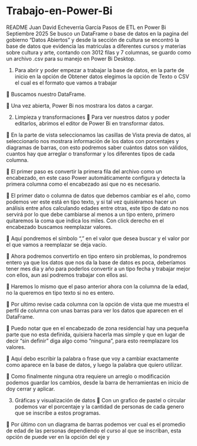 # Trabajo-en-Power-Bi
README
Juan David Echeverria García
Pasos de ETL en Power Bi
Septiembre 2025
Se busco un DataFrame o base de datos en la pagina del gobierno “Datos Abiertos” y desde la sección de cultura se encontró la base de datos que evidencia las matriculas a diferentes cursos y materias sobre cultura y arte, contando con 3012 filas y 7 columnas, se guardo como un archivo .csv para su manejo en Power Bi Desktop.

1.	Para abrir y poder empezar a trabajar la base de datos, en la parte de inicio en la opción de Obtener datos elegimos la opción de Texto o CSV el cual es el formato que vamos a trabajar
 
	Buscamos nuestro DataFrame.
 
	Una vez abierta, Power Bi nos mostrara los datos a cargar.
 

2.	Limpieza y transformaciones
	Para ver nuestros datos y poder editarlos, abrimos el editor de Power Bi en transformar datos.
 
	En la parte de vista seleccionamos las casillas de Vista previa de datos, al seleccionarlo nos mostrara información de los datos con porcentajes y diagramas de barras, con esto podremos saber cuántos datos son válidos, cuantos hay que arreglar o transformar y los diferentes tipos de cada columna.
 
	El primer paso es convertir la primera fila del archivo como un encabezado, en este caso Power automáticamente configura y detecta la primera columna como el encabezado asi que no es necesario.
 
	El primer dato o columna de datos que debemos cambiar es el año, como podemos ver este está en tipo texto, y si tal vez quisiéramos hacer un análisis entre años calculando edades entre otras, este tipo de dato no nos servirá por lo que debe cambiarse al menos a un tipo entero, primero quitaremos la coma que indica los miles. Con click derecho en el encabezado buscamos reemplazar valores.
 
	Aquí pondremos el símbolo “,” en el valor que desea buscar y el valor por el que vamos a reemplazar se deja vacío.
 
	Ahora podremos convertirlo en tipo entero sin problemas, lo pondremos entero ya que los datos que nos da la base de datos es poca, deberíamos tener mes dia y año para poderlos convertir a un tipo fecha y trabajar mejor con ellos, aun asi podremos trabajar con ellos asi.
 
	Haremos lo mismo que el paso anterior ahora con la columna de la edad, no la queremos en tipo texto si no es entero.
 
	Por ultimo revise cada columna con la opción de vista que me muestra el perfil de columna con unas barras para ver los datos que aparecen en el DataFrame.
 
	Puedo notar que en el encabezado de zona residencial hay una pequeña parte que no esta definida, quisiera hacerla mas simple y que en lugar de decir “sin definir” diga algo como “ninguna”, para esto reemplazare los valores.
 
	Aquí debo escribir la palabra o frase que voy a cambiar exactamente como aparece en la base de datos, y luego la palabra que quiero utilizar.
 
 
	Como finalmente ninguna otra requiere un arreglo o modificación podemos guardar los cambios, desde la barra de herramientas en inicio de doy cerrar y aplicar.
 
3.	Gráficas y visualización de datos
	Con un grafico de pastel o circular podemos var el porcentaje y la cantidad de personas de cada genero que se inscribe a estos programas.
 
	Por último con un diagrama de barras podemos ver cual es el promedio de edad de las personas dependiendo el curso al que se inscriban, esta opción de puede ver en la opción del eje y 
 
 

